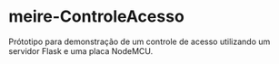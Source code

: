 # meire-ControleAcesso
Prótotipo para demonstração de um controle de acesso utilizando um servidor Flask e uma placa NodeMCU.
